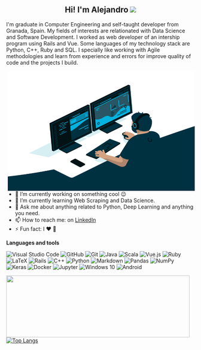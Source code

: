 <h2 align="center">Hi! I'm Alejandro <a href="https://www.gautamkrishnar.com/"><img src="https://media.giphy.com/media/hvRJCLFzcasrR4ia7z/giphy.gif" width="25px"></a></h2>

I'm graduate in Computer Engineering and self-taught developer from Granada, Spain. My fields of interests are relationated with Data Science and Software Development. I worked as web developer of an intership program using Rails and Vue. Some languages of my technology stack are Python, C++, Ruby and SQL. I specially like working with Agile methodologies and learn from experience and errors for improve quality of code and the projects I build. 

  <img align="right" alt="GIF" src="code.gif" width="500" height="320" />


- 🔭 I’m currently working on something cool 😉
- 🌱 I’m currently learning Web Scraping and Data Science.
- 💬 Ask me about anything related to Python, Deep Learning and anything you need.
- 📫 How to reach me: on [LinkedIn](https://www.linkedin.com/ajf97/)
- ⚡ Fun fact: I ❤️ 🍕

**Languages and tools**

<p>
<img alt="Visual Studio Code" src="https://img.shields.io/badge/VisualStudioCode-0078d7.svg?&style=flat&logo=visual-studio-code&logoColor=white"/>
<img alt="GitHub" src="https://img.shields.io/badge/github-%23121011.svg?&style=flat&logo=github&logoColor=white"/>
<img alt="Git" src="https://img.shields.io/badge/git-%23F05033.svg?&style=flat&logo=git&logoColor=white"/>
<img alt="Java" src="https://img.shields.io/badge/java-%23ED8B00.svg?&style=flat&logo=java&logoColor=white"/>
<img alt="Scala" src="https://img.shields.io/badge/scala-%23DC322F.svg?&style=flat&logo=scala&logoColor=white"/>
<img alt="Vue.js" src="https://img.shields.io/badge/vuejs-%2335495e.svg?&style=flat&logo=vue.js&logoColor=%234FC08D"/>
<img alt="Ruby" src="https://img.shields.io/badge/ruby-%23CC342D.svg?&style=flat&logo=ruby&logoColor=white"/>
<img alt="LaTeX" src="https://img.shields.io/badge/latex-%23008080.svg?&style=flat&logo=latex&logoColor=white"/>
<img alt="Rails" src="https://img.shields.io/badge/rails-%23CC0000.svg?&style=flat&logo=ruby-on-rails&logoColor=white"/>
<img alt="C++" src="https://img.shields.io/badge/c++-%2300599C.svg?&style=flat&logo=c%2B%2B&ogoColor=white"/>
<img alt="Python" src="https://img.shields.io/badge/python-%2314354C.svg?&style=flat&logo=python&logoColor=white"/>
<img alt="Markdown" src="https://img.shields.io/badge/markdown-%23000000.svg?&style=flat&logo=markdown&logoColor=white"/>
<img alt="Pandas" src="https://img.shields.io/badge/pandas-%23150458.svg?&style=flat&logo=pandas&logoColor=white" />
<img alt="NumPy" src="https://img.shields.io/badge/numpy-%23013243.svg?&style=flat&logo=numpy&logoColor=white" />
<img alt="Keras" src="https://img.shields.io/badge/Keras-%23D00000.svg?&style=flat&logo=Keras&logoColor=white"/>
<img alt="Docker" src="https://img.shields.io/badge/docker-%230db7ed.svg?&style=flat&logo=docker&logoColor=white"/>
<img alt="Jupyter" src="https://img.shields.io/badge/Jupyter-%23F37626.svg?&style=flat&logo=Jupyter&logoColor=white" />
<img alt="Windows 10" src="https://img.shields.io/badge/Windows-0078D6?style=flat&logo=windows&logoColor=white" />
<img alt="Android" src="https://img.shields.io/badge/Android-3DDC84?style=flat&logo=android&logoColor=white" />
</p>

<p>
 <img align="left" width="490" height="165" src="https://github-readme-stats.vercel.app/api?username=ajf97&show_icons=true"/>

[![Top Langs](https://github-readme-stats.vercel.app/api/top-langs/?username=ajf97&layout=compact)](https://github.com/anuraghazra/github-readme-stats)
</p>
